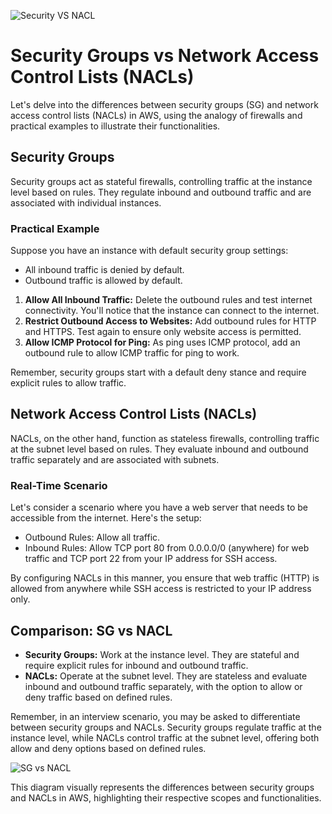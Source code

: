
![Security VS NACL](https://github.com/saikiranpi/mastering-aws/assets/109568252/2fe56c98-cc17-4589-821d-9b54e16ac47c)


# Security Groups vs Network Access Control Lists (NACLs)

Let's delve into the differences between security groups (SG) and network access control lists (NACLs) in AWS, using the analogy of firewalls and practical examples to illustrate their functionalities.

## Security Groups

Security groups act as stateful firewalls, controlling traffic at the instance level based on rules. They regulate inbound and outbound traffic and are associated with individual instances.

### Practical Example

Suppose you have an instance with default security group settings:
- All inbound traffic is denied by default.
- Outbound traffic is allowed by default.

1. **Allow All Inbound Traffic:** Delete the outbound rules and test internet connectivity. You'll notice that the instance can connect to the internet.
2. **Restrict Outbound Access to Websites:** Add outbound rules for HTTP and HTTPS. Test again to ensure only website access is permitted.
3. **Allow ICMP Protocol for Ping:** As ping uses ICMP protocol, add an outbound rule to allow ICMP traffic for ping to work.

Remember, security groups start with a default deny stance and require explicit rules to allow traffic.

## Network Access Control Lists (NACLs)

NACLs, on the other hand, function as stateless firewalls, controlling traffic at the subnet level based on rules. They evaluate inbound and outbound traffic separately and are associated with subnets.

### Real-Time Scenario

Let's consider a scenario where you have a web server that needs to be accessible from the internet. Here's the setup:
- Outbound Rules: Allow all traffic.
- Inbound Rules: Allow TCP port 80 from 0.0.0.0/0 (anywhere) for web traffic and TCP port 22 from your IP address for SSH access.

By configuring NACLs in this manner, you ensure that web traffic (HTTP) is allowed from anywhere while SSH access is restricted to your IP address only.

## Comparison: SG vs NACL

- **Security Groups:** Work at the instance level. They are stateful and require explicit rules for inbound and outbound traffic.
- **NACLs:** Operate at the subnet level. They are stateless and evaluate inbound and outbound traffic separately, with the option to allow or deny traffic based on defined rules.

Remember, in an interview scenario, you may be asked to differentiate between security groups and NACLs. Security groups regulate traffic at the instance level, while NACLs control traffic at the subnet level, offering both allow and deny options based on defined rules.

![SG vs NACL](sg_vs_nacl.png)

This diagram visually represents the differences between security groups and NACLs in AWS, highlighting their respective scopes and functionalities.
